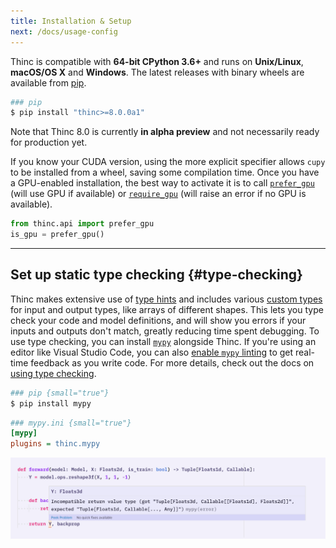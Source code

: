 ```yaml
---
title: Installation & Setup
next: /docs/usage-config
---
```


Thinc is compatible with **64-bit CPython 3.6+** and runs on **Unix/Linux**,
**macOS/OS X** and **Windows**. The latest releases with binary wheels are
available from [pip](https://pypi.python.org/pypi/thinc).

```bash
### pip
$ pip install "thinc>=8.0.0a1"
```

<infobox variant="warning">

Note that Thinc 8.0 is currently **in alpha preview** and not necessarily ready
for production yet.

</infobox>

<!--The latest releases are available from
[pip](https://pypi.python.org/pypi/thinc) and
[conda](https://anaconda.org/conda-forge/thinc). Both installations should come
with binary wheels for Thinc and its dependencies, so you shouldn't have to
compile anything locally.

<grid>

```bash
### pip
$ pip install thinc
```

<!-- ```bash
### conda
$ conda install -c conda-forge thinc
``` -->

</grid>

<quickstart title="Extended installation" id="extended" suffix=">=8.0.0a1"></quickstart>

If you know your CUDA version, using the more explicit specifier allows `cupy`
to be installed from a wheel, saving some compilation time. Once you have a
GPU-enabled installation, the best way to activate it is to call
[`prefer_gpu`](/docs/api-util#prefer_gpu) (will use GPU if available) or
[`require_gpu`](/docs/api-util#require_gpu) (will raise an error if no GPU is
available).

```python
from thinc.api import prefer_gpu
is_gpu = prefer_gpu()
```

---

## Set up static type checking {#type-checking}

Thinc makes extensive use of
[type hints](https://docs.python.org/3/library/typing.html) and includes various
[custom types](/docs/api-types) for input and output types, like arrays of
different shapes. This lets you type check your code and model definitions, and
will show you errors if your inputs and outputs don't match, greatly reducing
time spent debugging. To use type checking, you can install
[`mypy`](https://mypy.readthedocs.io/en/stable/) alongside Thinc. If you're
using an editor like Visual Studio Code, you can also
[enable `mypy` linting](https://code.visualstudio.com/docs/python/linting) to
get real-time feedback as you write code. For more details, check out the docs
on [using type checking](/docs/usage-type-checking).

<grid>

```bash
### pip {small="true"}
$ pip install mypy
```

```ini
### mypy.ini {small="true"}
[mypy]
plugins = thinc.mypy
```

</grid>

<code-screenshot>

![Screenshot of mypy linting in Visual Studio Code](images/type_checking2.jpg)

</code-screenshot>
